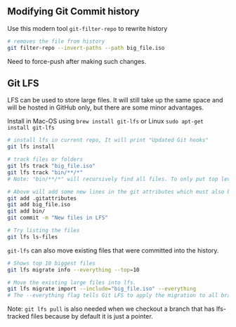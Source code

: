 
## Modifying Git Commit history

Use this modern tool `git-filter-repo` to rewrite history

```sh
# removes the file from history
git filter-repo --invert-paths --path big_file.iso
```

Need to force-push after making such changes.


## Git LFS

LFS can be used to store large files. It will still take up the same space and will be hosted in GitHub only, but there are some minor advantages.

Install in Mac-OS using `brew install git-lfs` or Linux `sudo apt-get install git-lfs`

```sh
# install lfs in current repo, It will print "Updated Git hooks"
git lfs install

# track files or folders
git lfs track "big_file.iso"
git lfs track "bin/**/*"
# Note: "bin/**/*" will recursively find all files. To only put top level files, use "bin/*"

# Above will add some new lines in the git attributes which must also be commited
git add .gitattributes
git add big_file.iso
git add bin/
git commit -m "New files in LFS"

# Try listing the files
git lfs ls-files
```



`git-lfs` can also move existing files that were committed into the history.

```sh
# Shows top 10 biggest files
git lfs migrate info --everything --top=10

# Move the existing large files into lfs.
git lfs migrate import --include="big_file.iso" --everything
# The --everything flag tells Git LFS to apply the migration to all branches and tags in your repository
```

Note: `git lfs pull` is also needed when we checkout a branch that has lfs-tracked files because by default it is just a pointer.

